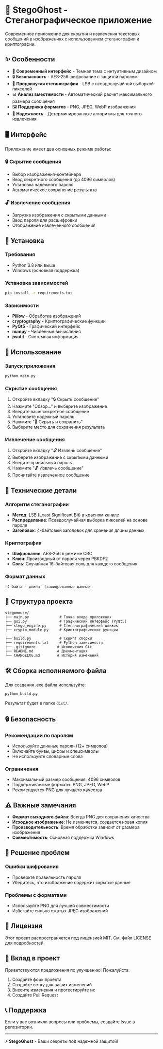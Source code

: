 # 🔐 StegoGhost - Стеганографическое приложение

Современное приложение для скрытия и извлечения текстовых сообщений в изображениях с использованием стеганографии и криптографии.

## ✨ Особенности

- 🎨 **Современный интерфейс** - Темная тема с интуитивным дизайном
- 🔒 **Безопасность** - AES-256 шифрование с защитой паролем
- 🎯 **Продвинутая стеганография** - LSB с псевдослучайной выборкой пикселей
- 📊 **Анализ вместимости** - Автоматический расчет максимального размера сообщения
- 🖼️ **Поддержка форматов** - PNG, JPEG, WebP изображения
- 💪 **Надежность** - Детерминированные алгоритмы для точного извлечения

## 🖥️ Интерфейс

Приложение имеет два основных режима работы:

### 🔒 Скрытие сообщения
- Выбор изображения-контейнера
- Ввод секретного сообщения (до 4096 символов)
- Установка надежного пароля
- Автоматическое сохранение результата

### 🔓 Извлечение сообщения  
- Загрузка изображения с скрытыми данными
- Ввод пароля для расшифровки
- Отображение извлеченного сообщения

## 🚀 Установка

### Требования
- Python 3.8 или выше
- Windows (основная поддержка)

### Установка зависимостей

```bash
pip install -r requirements.txt
```

### Зависимости
- **Pillow** - Обработка изображений
- **cryptography** - Криптографические функции
- **PyQt5** - Графический интерфейс
- **numpy** - Численные вычисления
- **psutil** - Системная информация

## 🎯 Использование

### Запуск приложения

```bash
python main.py
```

### Скрытие сообщения

1. Откройте вкладку "🔒 Скрыть сообщение"
2. Нажмите "Обзор..." и выберите изображение
3. Введите ваше секретное сообщение
4. Установите надежный пароль
5. Нажмите "🔐 Скрыть и сохранить"
6. Выберите место для сохранения результата

### Извлечение сообщения

1. Откройте вкладку "🔓 Извлечь сообщение"
2. Выберите изображение с скрытыми данными
3. Введите правильный пароль
4. Нажмите "🔓 Извлечь сообщение"
5. Прочитайте извлеченное сообщение

## 🔧 Технические детали

### Алгоритм стеганографии
- **Метод**: LSB (Least Significant Bit) в красном канале
- **Распределение**: Псевдослучайная выборка пикселей на основе пароля
- **Заголовок**: 4-байтовый заголовок для хранения длины данных

### Криптография
- **Шифрование**: AES-256 в режиме CBC
- **Ключ**: Производный от пароля через PBKDF2
- **Соль**: Случайная 16-байтовая соль для каждого сообщения

### Формат данных
```
[4 байта - длина] [зашифрованные данные]
```

## 📁 Структура проекта

```
stegomouse/
├── main.py              # Точка входа приложения
├── gui.py               # Графический интерфейс (PyQt5)
├── stego_engine.py      # Стеганографический движок
├── crypto_module.py     # Криптографические функции

├── build.py             # Скрипт сборки
├── requirements.txt     # Python зависимости
├── .gitignore          # Исключения Git
├── README.md           # Документация
└── CHANGELOG.md        # История изменений
```

## 🛠️ Сборка исполняемого файла

Для создания .exe файла используйте:

```bash
python build.py
```

Результат будет в папке `dist/`.

## 🔒 Безопасность

### Рекомендации по паролям
- Используйте длинные пароли (12+ символов)
- Включайте буквы, цифры и спецсимволы
- Не используйте словарные слова

### Ограничения
- Максимальный размер сообщения: 4096 символов
- Поддерживаемые форматы: PNG, JPEG, WebP
- Рекомендуется PNG для лучшего качества

## ⚠️ Важные замечания

- **Формат выходного файла**: Всегда PNG для сохранения качества
- **Исходное изображение**: Не изменяется, создается новая копия
- **Производительность**: Время обработки зависит от размера изображения
- **Совместимость**: Основная поддержка Windows

## 🐛 Решение проблем

### Ошибки шифрования
- Проверьте правильность пароля
- Убедитесь, что изображение содержит скрытые данные

### Проблемы с форматами
- Используйте PNG для лучшей совместимости
- Избегайте сильно сжатых JPEG изображений

## 📄 Лицензия

Этот проект распространяется под лицензией MIT. См. файл LICENSE для подробностей.

## 🤝 Вклад в проект

Приветствуются предложения по улучшению! Пожалуйста:

1. Создайте форк проекта
2. Создайте ветку для ваших изменений
3. Внесите изменения и протестируйте их
4. Создайте Pull Request

## 📞 Поддержка

Если у вас возникли вопросы или проблемы, создайте Issue в репозитории.

---

**⚡ StegoGhost** - Ваши секреты под надежной защитой! 